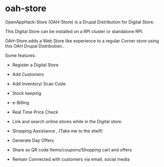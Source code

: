 # oah-store
OpenAppHack-Store (OAH-Store) is a Drupal Distribution for Digital Store.

This Digital Store can be installed on a RPI cluster or standalone RPI.

OAH-Store adds a Web Store like experience to a regular Corner store using this OAH Drupal Distribution..

Some features:

- Register a Digital Store
- Add Customers
- Add Inventory/ Scan Code 
- Stock keeping
- e-Billing

- Real Time Price Check
- Link and search online stores while in the Digital store.
- Shopping Assistance , (Take me to the shelf)
- Generate Day Offers
- Share as QR code Items/coupons/Shopping cart and offers

- Remain Connected with customers via email, social media 


